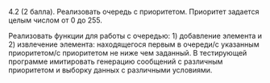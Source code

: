 4.2 (2 балла). Реализовать очередь с приоритетом. Приоритет задается целым
числом от 0 до 255.

Реализовать функции для работы с очередью: 1) добавление элемента и 2)
извлечение элемента: находящегося первым в очереди/с указанным
приоритетом/с приоритетом не ниже чем заданный. В тестирующей
программе имитировать генерацию сообщений с различным приоритетом и
выборку данных с различными условиями.